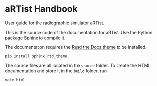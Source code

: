 # aRTist Handbook

User guide for the radiographic simulator aRTist.

This is the source code of the documentation for aRTist. Use the Python package [Sphinx](https://www.sphinx-doc.org) to compile it.

The documentation requires the [Read the Docs theme](https://sphinx-rtd-theme.readthedocs.io) to be installed.

    pip install sphinx_rtd_theme

The source files are all located in the `source` folder. To create the HTML documentation and store it in the `build` folder, run

	make html